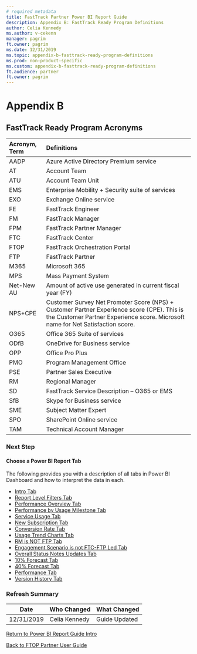 ```yaml
---
# required metadata
title: FastTrack Partner Power BI Report Guide
description: Appendix B: FastTrack Ready Program Definitions
author: Celia Kennedy
ms.author: v-cekenn
manager: pagrim
ft.owner: pagrim
ms.date: 12/31/2019
ms.topic: appendix-b-fasttrack-ready-program-definitions
ms.prod: non-product-specific
ms.custom: appendix-b-fasttrack-ready-program-definitions
ft.audience: partner
ft.owner: pagrim
---
```


# Appendix B

## FastTrack Ready Program Acronyms

|Acronym, Term|Definitions|
|:---------|:---------------|
|AADP| Azure Active Directory Premium service|
|AT|Account Team|
|ATU| Account Team Unit|
|EMS| Enterprise Mobility + Security suite of services|
|EXO| Exchange Online service|
|FE| FastTrack Engineer|
|FM| FastTrack Manager|
|FPM| FastTrack Partner Manager|
|FTC|FastTrack Center|
|FTOP|FastTrack Orchestration Portal|
|FTP| FastTrack Partner|
|M365| Microsoft 365|
|MPS| Mass Payment System|
|Net-New AU| Amount of active use generated in current fiscal year (FY)|
|NPS+CPE| Customer Survey Net Promoter Score (NPS) + Customer Partner Experience score (CPE). This is the Customer Partner Experience score. Microsoft name for Net Satisfaction score.|
|O365|Office 365 Suite of services|
|ODfB| OneDrive for Business service|
|OPP| Office Pro Plus|
|PMO| Program Management Office|
|PSE| Partner Sales Executive |
|RM| Regional Manager|
|SD| FastTrack Service Description – O365 or EMS|
|SfB| Skype for Business service|
|SME| Subject Matter Expert|
|SPO| SharePoint Online service|
|TAM|Technical Account Manager|

### Next Step

#### Choose a Power BI Report Tab

The following provides you with a description of all tabs in Power BI Dashboard and how to interpret the data in each.

- [Intro Tab](intro-tab.md)
- [Report Level Filters Tab](report-level-filters-tab.md)
- [Performance Overview Tab](performance-overview-tab.md)
- [Performance by Usage Milestone Tab](performance-by-usage-milestone-tab.md)
- [Service Usage Tab](service-usage-tab.md)
- [New Subscription Tab](new-subscription-tab.md)
- [Conversion Rate Tab](conversion-rate-tab.md)
- [Usage Trend Charts Tab](usage-trend-charts-tab.md)
- [RM is NOT FTP Tab](rm-not-ftp-tab.md)
- [Engagement Scenario is not FTC-FTP Led Tab](engagement-scenario-not-ftc-ftp-led-tab.md)
- [Overall Status Notes Updates Tab](overall-status-notes-updates-tab.md)
- [10% Forecast Tab](10-percent-forecast-tab.md)
- [40% Forecast Tab](40-percent-forecast-tab.md)
- [Performance Tab](performance-tab.md)
- [Version History Tab](version-history-tab.md)

### Refresh Summary

|Date|Who Changed|What Changed|
|---------|---------------|----------------------------|
|12/31/2019| Celia Kennedy| Guide Updated|

[Return to Power BI Report Guide Intro](index.md)

[Back to FTOP Partner User Guide](https://partner-docs.microsoft.com/partner-site/ftop-partner-user-guide/index.html)
